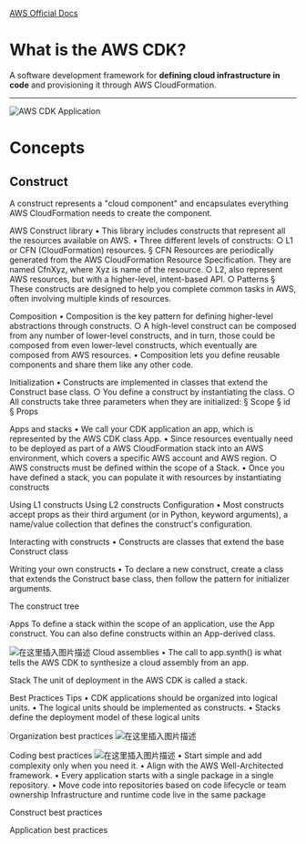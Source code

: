 [AWS Official Docs](https://docs.aws.amazon.com/cdk/index.html)

# What is the AWS CDK?
A software development framework for **defining cloud infrastructure in code** and provisioning it through AWS CloudFormation.

---

![AWS CDK Application](https://img-blog.csdnimg.cn/175c0f32bc4d47bc9abfd0513c19dc01.png?x-oss-process=image/watermark,type_ZHJvaWRzYW5zZmFsbGJhY2s,shadow_50,text_Q1NETiBAWXVueGlhbmdfSGU=,size_20,color_FFFFFF,t_70,g_se,x_16)

# Concepts
## Construct
A construct represents a "cloud component" and encapsulates everything AWS CloudFormation needs to create the component.


AWS Construct library
	• This library includes constructs that represent all the resources available on AWS.
	• Three different levels of constructs:
		○ L1 or CFN (CloudFormation) resources.
			§ CFN Resources are periodically generated from the AWS CloudFormation Resource Specification. They are named CfnXyz, where Xyz is name of the resource.
		○ L2, also represent AWS resources, but with a higher-level, intent-based API.
		○ Patterns
			§ These constructs are designed to help you complete common tasks in AWS, often involving multiple kinds of resources.

Composition
	• Composition is the key pattern for defining higher-level abstractions through constructs.
		○ A high-level construct can be composed from any number of lower-level constructs, and in turn, those could be composed from even lower-level constructs, which eventually are composed from AWS resources.
	• Composition lets you define reusable components and share them like any other code.

Initialization
	• Constructs are implemented in classes that extend the Construct base class.
		○ You define a construct by instantiating the class.
		○ All constructs take three parameters when they are initialized:
			§ Scope
			§ id
			§ Props

Apps and stacks
	• We call your CDK application an app, which is represented by the AWS CDK class App.
	• Since resources eventually need to be deployed as part of a AWS CloudFormation stack into an AWS environment, which covers a specific AWS account and AWS region.
		○ AWS constructs must be defined within the scope of a Stack.
	• Once you have defined a stack, you can populate it with resources by instantiating constructs

Using L1 constructs
Using L2 constructs
Configuration
	• Most constructs accept props as their third argument (or in Python, keyword arguments), a name/value collection that defines the construct's configuration. 

Interacting with constructs
	• Constructs are classes that extend the base Construct class

Writing your own constructs
	• To declare a new construct, create a class that extends the Construct base class, then follow the pattern for initializer arguments.

The construct tree



Apps
To define a stack within the scope of an application, use the App construct.
You can also define constructs within an App-derived class.


![在这里插入图片描述](https://img-blog.csdnimg.cn/49e84352f536453ba71f450ce917397f.png?x-oss-process=image/watermark,type_ZHJvaWRzYW5zZmFsbGJhY2s,shadow_50,text_Q1NETiBAWXVueGlhbmdfSGU=,size_20,color_FFFFFF,t_70,g_se,x_16)
Cloud assemblies
	• The call to app.synth() is what tells the AWS CDK to synthesize a cloud assembly from an app.

Stack
The unit of deployment in the AWS CDK is called a stack.


Best Practices
Tips
	• CDK applications should be organized into logical units.
	• The logical units should be implemented as constructs.
	• Stacks define the deployment model of these logical units


Organization best practices
![在这里插入图片描述](https://img-blog.csdnimg.cn/d7d2dad7c8b4493fb6c7e636c21c79c3.png?x-oss-process=image/watermark,type_ZHJvaWRzYW5zZmFsbGJhY2s,shadow_50,text_Q1NETiBAWXVueGlhbmdfSGU=,size_20,color_FFFFFF,t_70,g_se,x_16)


Coding best practices
![在这里插入图片描述](https://img-blog.csdnimg.cn/59409724af37467f910f124e12747d45.png?x-oss-process=image/watermark,type_ZHJvaWRzYW5zZmFsbGJhY2s,shadow_50,text_Q1NETiBAWXVueGlhbmdfSGU=,size_20,color_FFFFFF,t_70,g_se,x_16)
	• Start simple and add complexity only when you need it.
	• Align with the AWS Well-Architected framework.
	• Every application starts with a single package in a single repository.
	• Move code into repositories based on code lifecycle or team ownership
Infrastructure and runtime code live in the same package


Construct best practices

Application best practices
<!--stackedit_data:
eyJoaXN0b3J5IjpbLTEwMTcwNzM3MDBdfQ==
-->